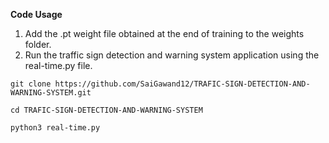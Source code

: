 
**Code Usage** <br>
1. Add the .pt weight file obtained at the end of training to the weights folder.
2. Run the traffic sign detection and warning system application using the real-time.py file.
```
git clone https://github.com/SaiGawand12/TRAFIC-SIGN-DETECTION-AND-WARNING-SYSTEM.git
```
```
cd TRAFIC-SIGN-DETECTION-AND-WARNING-SYSTEM
```
```
python3 real-time.py
 
 

